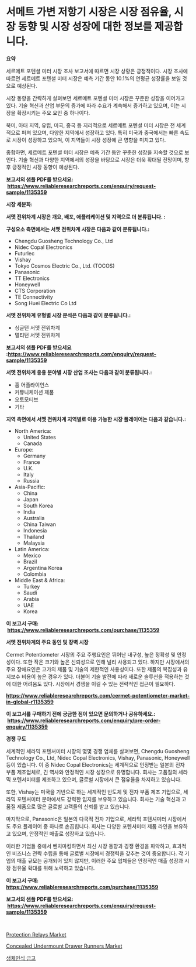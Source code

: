 <p><h1>서메트 가변 저항기 시장은 시장 점유율, 시장 동향 및 시장 성장에 대한 정보를 제공합니다.</h1></p><p><strong>요약</strong></p>
<p><p>세르메트 포텐셜 미터 시장 조사 보고서에 따르면 시장 상황은 긍정적이다. 시장 조사에 따르면 세르메트 포텐셜 미터 시장은 예측 기간 동안 10.1%의 연평균 성장률을 보일 것으로 예상된다. </p><p>시장 동향을 간략하게 살펴보면 세르메트 포텐셜 미터 시장은 꾸준한 성장을 이어가고 있다. 기술 혁신과 산업 부문의 증가에 따라 수요가 계속해서 증가하고 있으며, 이는 시장을 확장시키는 주요 요인 중 하나이다.</p><p>북미, 아태 지역, 유럽, 미국, 중국 등 지리적으로 세르메트 포텐셜 미터 시장은 전 세계적으로 퍼져 있으며, 다양한 지역에서 성장하고 있다. 특히 미국과 중국에서는 빠른 속도로 시장이 성장하고 있으며, 이 지역들이 시장 성장에 큰 영향을 미치고 있다.</p><p>종합하면, 세르메트 포텐셜 미터 시장은 예측 기간 동안 꾸준한 성장을 지속할 것으로 보인다. 기술 혁신과 다양한 지역에서의 성장을 바탕으로 시장은 더욱 확대될 전망이며, 향후 긍정적인 시장 동향이 예상된다.</p></p>
<p><strong>보고서의 샘플 PDF를 받으세요: &nbsp;<a href="https://www.reliableresearchreports.com/enquiry/request-sample/1135359">https://www.reliableresearchreports.com/enquiry/request-sample/1135359</a></strong></p>
<p><strong>시장 세분화:</strong></p>
<p><strong> 서멧 전위차계 시장은 개요, 배포, 애플리케이션 및 지역으로 더 분류됩니다. :</strong></p>
<p><strong>구성요소 측면에서는 서멧 전위차계 시장은 다음과 같이 분류됩니다.:</strong></p>
<p><ul><li>Chengdu Guosheng Technology Co., Ltd</li><li>Nidec Copal Electronics</li><li>Futurlec</li><li>Vishay</li><li>Tokyo Cosmos Electric Co., Ltd. (TOCOS)</li><li>Panasonic</li><li>TT Electronics</li><li>Honeywell</li><li>CTS Corporation</li><li>TE Connectivity</li><li>Song Huei Electric Co Ltd</li></ul></p>
<p><strong> 서멧 전위차계 유형별 시장 분석은 다음과 같이 분류됩니다.:</strong></p>
<p><ul><li>싱글턴 서멧 전위차계</li><li>멀티턴 서멧 전위차계</li></ul></p>
<p><strong>보고서의 샘플 PDF를 받으세요 :<a href="https://www.reliableresearchreports.com/enquiry/request-sample/1135359">https://www.reliableresearchreports.com/enquiry/request-sample/1135359</a></strong></p>
<p><strong> 서멧 전위차계 응용 분야별 시장 산업 조사는 다음과 같이 분류됩니다.:</strong></p>
<p><ul><li>홈 어플라이언스</li><li>커뮤니케이션 제품</li><li>오토모티브</li><li>기타</li></ul></p>
<p><strong>지역 측면에서 서멧 전위차계 지역별로 이용 가능한 시장 플레이어는 다음과 같습니다.:</strong></p>
<p><ul>
    <li>
        North America:
        <ul>
            <li>United States</li>
            <li>Canada</li>
        </ul>
    </li>
    <li>
        Europe:
        <ul>
            <li>Germany</li>
            <li>France</li>
            <li>U.K.</li>
            <li>Italy</li>
            <li>Russia</li>
        </ul>
    </li>
    <li>
        Asia-Pacific:
        <ul>
            <li>China</li>
            <li>Japan</li>
            <li>South Korea</li>
            <li>India</li>
            <li>Australia</li>
            <li>China Taiwan</li>
            <li>Indonesia</li>
            <li>Thailand</li>
            <li>Malaysia</li>
        </ul>
    </li>
    <li>
        Latin America:
        <ul>
            <li>Mexico</li>
            <li>Brazil</li>
            <li>Argentina Korea</li>
            <li>Colombia</li>
        </ul>
    </li>
    <li>
        Middle East & Africa:
        <ul>
            <li>Turkey</li>
            <li>Saudi</li>
            <li>Arabia</li>
            <li>UAE</li>
            <li>Korea</li>
        </ul>
    </li>
    </ul></p>
<p><strong>이 보고서 구매: &nbsp;<a href="https://www.reliableresearchreports.com/purchase/1135359">https://www.reliableresearchreports.com/purchase/1135359</a></strong></p>
<p><strong>서멧 전위차계의 주요 동인 및 장벽 시장</strong></p>
<p><p>Cermet Potentiometer 시장의 주요 주행요인은 뛰어난 내구성, 높은 정확성 및 안정성이다. 또한 작은 크기와 높은 신뢰성으로 인해 널리 사용되고 있다. 하지만 시장에서의 주요 장애요인은 고가의 제품 및 기술의 제한적인 사용성이다. 또한 제품의 복잡성과 유지보수 비용이 높은 경우가 있다. 더불어 기술 발전에 따라 새로운 솔루션을 적용하는 것에 대한 어려움도 있다. 시장에서 경쟁을 이길 수 있는 전략적인 접근이 필요하다.</p></p>
<p><strong><a href="https://www.reliableresearchreports.com/cermet-potentiometer-market-in-global-r1135359">https://www.reliableresearchreports.com/cermet-potentiometer-market-in-global-r1135359</a></strong></p>
<p><strong>이 보고서를 구매하기 전에 궁금한 점이 있으면 문의하거나 공유하세요.: &nbsp;<a href="https://www.reliableresearchreports.com/enquiry/pre-order-enquiry/1135359">https://www.reliableresearchreports.com/enquiry/pre-order-enquiry/1135359</a></strong></p>
<p><strong>경쟁 구도</strong></p>
<p><p>세계적인 세라믹 포텐셔미터 시장의 몇몇 경쟁 업체를 살펴보면, Chengdu Guosheng Technology Co., Ltd, Nidec Copal Electronics, Vishay, Panasonic, Honeywell 등이 있습니다. 이 중 Nidec Copal Electronics는 세계적으로 인정받는 일본의 전자 부품 제조업체로, 긴 역사와 안정적인 시장 성장으로 유명합니다. 회사는 고품질의 세라믹 포텐셔미터를 제조하고 있으며, 글로벌 시장에서 큰 점유율을 차지하고 있습니다.</p><p>또한, Vishay는 미국을 기반으로 하는 세계적인 반도체 및 전자 부품 제조 기업으로, 세라믹 포텐셔미터 분야에서도 강력한 입지를 보유하고 있습니다. 회사는 기술 혁신과 고품질 제품으로 많은 글로벌 고객들의 신뢰를 받고 있습니다.</p><p>마지막으로, Panasonic은 일본의 다국적 전자 기업으로, 세라믹 포텐셔미터 시장에서도 주요 플레이어 중 하나로 손꼽힙니다. 회사는 다양한 포텐셔미터 제품 라인을 보유하고 있으며, 안정적인 매출로 성장하고 있습니다. </p><p>이러한 기업들 중에서 벤치마킹하면서 최신 시장 동향과 경쟁 환경을 파악하고, 효과적인 비즈니스 전략 수립을 통해 글로벌 시장에서 경쟁력을 갖추는 것이 중요합니다. 각 기업의 매출 규모는 공개되어 있지 않지만, 이러한 주요 업체들은 안정적인 매출 성장과 시장 점유율 확대를 위해 노력하고 있습니다.</p></p>
<p><strong>이 보고서 구매: &nbsp; <a href="https://www.reliableresearchreports.com/purchase/1135359">https://www.reliableresearchreports.com/purchase/1135359</a></strong></p>
<p><strong>보고서의 샘플 PDF를 받으세요: &nbsp;<a href="https://www.reliableresearchreports.com/enquiry/request-sample/1135359">https://www.reliableresearchreports.com/enquiry/request-sample/1135359</a></strong><strong></strong></p>
<p>&nbsp;</p>
<p><p><a href="https://github.com/dx0328/Market-Research-Report-List-2/blob/main/protection-relays-market.md">Protection Relays Market</a></p><p><a href="https://github.com/Glendatilghmankmgz0rbhwpy/Market-Research-Report-List-2/blob/main/concealed-undermount-drawer-runners-market.md">Concealed Undermount Drawer Runners Market</a></p><p><a href="https://github.com/fernandotryO5lson96765/Market-Research-Report-List-1/blob/main/798091126669.md">생체인식 금고</a></p></p>